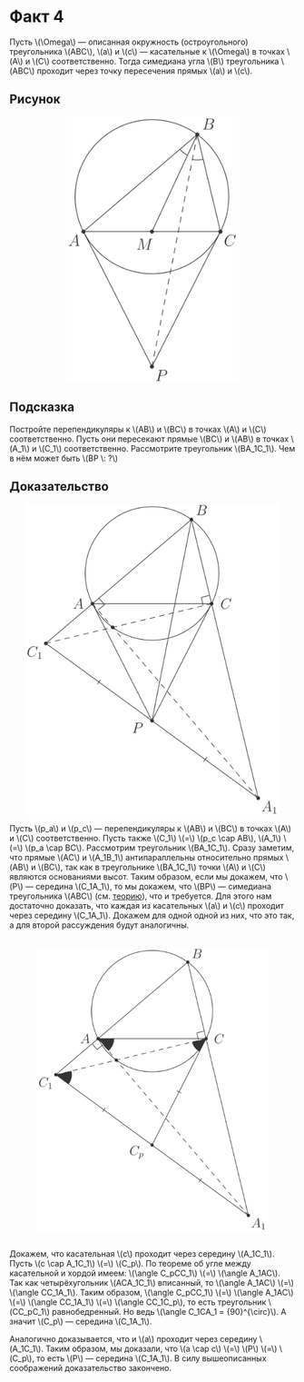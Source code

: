 # Факт 4

Пусть \\(\Omega\\) — описанная окружность (остроугольного) треугольника 
\\(ABC\\), \\(a\\) и \\(c\\) — касательные к \\(\Omega\\) в точках 
\\(A\\) и \\(C\\) соответственно. Тогда симедиана угла \\(B\\) 
треугольника \\(ABC\\) проходит через точку пересечения прямых 
\\(a\\) и \\(c\\).


## Рисунок
<img class="figure" src="../img/facts/fact4/problem/fact4_light.svg" style="display: block;margin-left: auto;margin-right: auto;" height="470">


## Подсказка
Постройте перепендикуляры к \\(AB\\) и \\(BC\\) в точках \\(A\\) и \\(C\\) 
соответственно. Пусть они пересекают прямые \\(BC\\) и \\(AB\\) в точках 
\\(A\_1\\) и \\(C\_1\\) соответственно. Рассмотрите треугольник 
\\(BA\_1C\_1\\). Чем в нём может быть \\(BP \\: ?\\)

## Доказательство
<img class="figure" src="../img/facts/fact4/solution/fact4_sol_light.svg" style="display: block;margin-left: auto;margin-right: auto;" height="550">


Пусть \\(p\_a\\) и \\(p\_c\\) — перепендикуляры к \\(AB\\) и \\(BC\\) в 
точках \\(A\\) и \\(C\\) соответственно. Пусть также \\(C\_1\\) \\(=\\) 
\\(p\_c \cap AB\\), \\(A\_1\\) \\(=\\) \\(p\_a \cap BC\\). Рассмотрим 
треугольник \\(BA\_1C\_1\\). Сразу заметим, что прямые \\(AC\\) и 
\\(A\_1B\_1\\) антипараллельны относительно прямых \\(AB\\) и \\(BC\\), 
так как в треугольнике \\(BA\_1C\_1\\) точки \\(A\\) и \\(C\\) являются 
основаниями высот. Таким образом, если мы докажем, что \\(P\\) — середина 
\\(C\_1A\_1\\), то мы докажем, что \\(BP\\) — симедиана треугольника 
\\(ABC\\) (см. [теорию](../theory/symmedian.md)), что и требуется. Для 
этого нам достаточно доказать, что каждая из касательных \\(a\\) и \\(c\\) 
проходит через середину \\(C\_1A\_1\\). Докажем для одной одной из них, 
что это так, а для второй рассуждения будут аналогичны.


<br><img class="figure" src="../img/facts/fact4/solution/fact4_sol1_light.svg" style="display: block;margin-left: auto;margin-right: auto;" height="500"><br>

Докажем, что касательная \\(c\\) проходит через середину \\(A\_1C\_1\\).
Пусть \\(c \cap A\_1C\_1\\) \\(=\\) \\(C\_p\\).
По теореме об угле между касательной и хордой имеем: \\(\angle C\_pCC\_1\\) 
\\(=\\) \\(\angle A\_1AC\\). Так как четырёхугольник \\(ACA\_1C\_1\\) 
вписанный, то \\(\angle A\_1AC\\) \\(=\\) \\(\angle CC\_1A\_1\\). Таким 
образом, \\(\angle C\_pCC\_1\\) \\(=\\) \\(\angle A\_1AC\\) \\(=\\) 
\\(\angle CC\_1A\_1\\) \\(=\\) \\(\angle CC\_1C\_p\\), то есть треугольник 
\\(CC\_pC\_1\\) равнобедренный. Но ведь \\(\angle C\_1CA\_1 = 
\{90\}^\{\circ\}\\). А значит \\(C\_p\\) — середина \\(C\_1A\_1\\).

Аналогично доказывается, что и \\(a\\) проходит через середину \\(A\_1C\_1\\). 
Таким образом, мы доказали, что \\(a \cap c\\) \\(=\\) \\(P\\) \\(=\\) 
\\(C\_p\\), то есть \\(P\\) — середина \\(C\_1A\_1\\). В силу вышеописанных 
соображений доказательство закончено.

